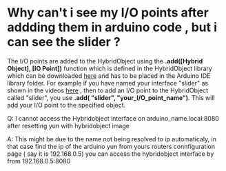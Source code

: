 # Why can't i see my I/O points after addding them in arduino code , but i can see the slider ?

The I/O points are added to the HybridObject using the **.add([Hybrid Object], [IO Point])**
function which is defined in the HybridObject library  which can be downloaded [here](http://openhybrid.org/download.html)
and has to be placed in the Arduino IDE library folder. For example if you have named your interface "slider" as shown in the videos [here](http://openhybrid.org/adding-web-content.html) , then to add an I/O point to the HybridObject called "slider", 
you use **.add( "slider", "your_I/O_point_name")**. This will add your I/O point to the specified object.


Q: I cannot access the Hybridobject interface on arduino_name.local:8080 after resetting yun with hybridobject image

A: This might be due to the name not being resolved to ip automaticaly, in that case find the
     ip of the arduino yun from yours routers connfiguration page ( say it is 192.168.0.5)
     you can access the hybridobject interface by from 192.168.0.5:8080
